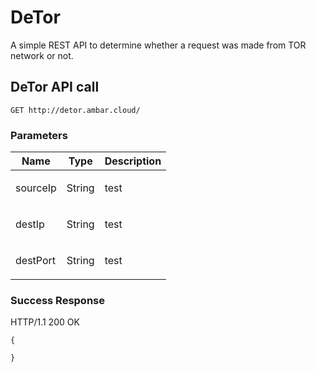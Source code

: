 # DeTor

A simple REST API to determine whether a request was made from TOR network or not.

## DeTor API call

	GET http://detor.ambar.cloud/

### Parameters

| Name    | Type      | Description                          |
|---------|-----------|--------------------------------------|
| sourceIp			| String			|  <p>test</p>							|
| destIp			| String			|  <p>test</p>							|
| destPort			| String			|  <p>test</p>							|

### Success Response

HTTP/1.1 200 OK     

```
{  
  
}
```
